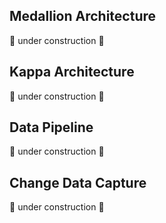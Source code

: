
## Medallion Architecture
:construction: under construction :construction: 

## Kappa Architecture
:construction: under construction :construction: 

## Data Pipeline
:construction: under construction :construction: 

## Change Data Capture
:construction: under construction :construction: 
